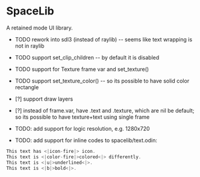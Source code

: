 # SpaceLib

A retained mode UI library.

- TODO rework into sdl3 (instead of raylib) -- seems like text wrapping is not in raylib
- TODO support set_clip_children -- by default it is disabled
- TODO support for Texture frame var and set_texture()
- TODO support set_texture_color() -- so its possible to have solid color rectangle

- [?] support draw layers
- [?] instead of frame.var, have .text and .texture, which are nil be default; so its possible to have texture+text using single frame

- TODO: add support for logic resolution, e.g. 1280x720

- TODO: add support for inline codes to spacelib/text.odin:
```c
This text has <|icon-fire|> icon.
This text is <|color-fire|>colored<|> differently.
This text is <|u|>underlined<|>.
This text is <|b|>bold<|>.
```
